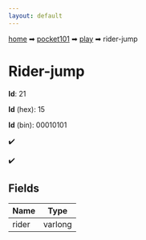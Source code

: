 ```yaml
---
layout: default
---
```


[home](/) ➡ [pocket101](/protocol/pocket101) ➡ [play](/protocol/pocket101/play) ➡ rider-jump

# Rider-jump

**Id**: 21

**Id** (hex): 15

**Id** (bin): 00010101

✔️

✔️

## Fields

Name | Type
---|---
rider | varlong

